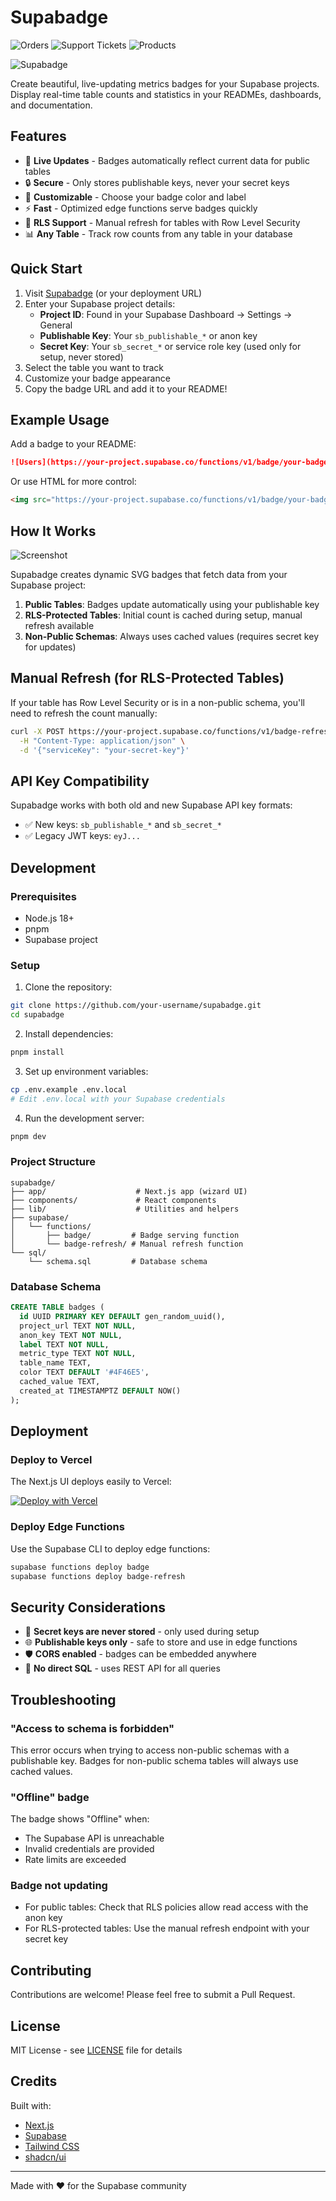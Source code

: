 # Supabadge

![Orders](https://zdpqxgwvzlspdbfsqxmi.supabase.co/functions/v1/badge/b55dd4d9-14b7-4bc1-a8f3-920c62a44a90)
![Support Tickets](https://zdpqxgwvzlspdbfsqxmi.supabase.co/functions/v1/badge/46c9a96a-6f0b-439c-b633-bf9b234ea7ed)
![Products](https://zdpqxgwvzlspdbfsqxmi.supabase.co/functions/v1/badge/95bee450-098e-4166-9e5a-8ad473cce33e)

![Supabadge](/public/assets/supabadge-social-share.png)

Create beautiful, live-updating metrics badges for your Supabase projects. Display real-time table counts and statistics in your READMEs, dashboards, and documentation.

## Features

- 🚀 **Live Updates** - Badges automatically reflect current data for public tables
- 🔒 **Secure** - Only stores publishable keys, never your secret keys
- 🎨 **Customizable** - Choose your badge color and label
- ⚡ **Fast** - Optimized edge functions serve badges quickly
- 🔄 **RLS Support** - Manual refresh for tables with Row Level Security
- 📊 **Any Table** - Track row counts from any table in your database

## Quick Start

1. Visit [Supabadge](https://supabadge.vercel.app) (or your deployment URL)
2. Enter your Supabase project details:
   - **Project ID**: Found in your Supabase Dashboard → Settings → General
   - **Publishable Key**: Your `sb_publishable_*` or anon key
   - **Secret Key**: Your `sb_secret_*` or service role key (used only for setup, never stored)
3. Select the table you want to track
4. Customize your badge appearance
5. Copy the badge URL and add it to your README!

## Example Usage

Add a badge to your README:

```markdown
![Users](https://your-project.supabase.co/functions/v1/badge/your-badge-id)
```

Or use HTML for more control:

```html
<img src="https://your-project.supabase.co/functions/v1/badge/your-badge-id" alt="Users" />
```

## How It Works

![Screenshot](/public/assets/supabadge-screenshot.png)

Supabadge creates dynamic SVG badges that fetch data from your Supabase project:

1. **Public Tables**: Badges update automatically using your publishable key
2. **RLS-Protected Tables**: Initial count is cached during setup, manual refresh available
3. **Non-Public Schemas**: Always uses cached values (requires secret key for updates)

## Manual Refresh (for RLS-Protected Tables)

If your table has Row Level Security or is in a non-public schema, you'll need to refresh the count manually:

```bash
curl -X POST https://your-project.supabase.co/functions/v1/badge-refresh/your-badge-id \
  -H "Content-Type: application/json" \
  -d '{"serviceKey": "your-secret-key"}'
```

## API Key Compatibility

Supabadge works with both old and new Supabase API key formats:
- ✅ New keys: `sb_publishable_*` and `sb_secret_*`
- ✅ Legacy JWT keys: `eyJ...`

## Development

### Prerequisites

- Node.js 18+
- pnpm
- Supabase project

### Setup

1. Clone the repository:
```bash
git clone https://github.com/your-username/supabadge.git
cd supabadge
```

2. Install dependencies:
```bash
pnpm install
```

3. Set up environment variables:
```bash
cp .env.example .env.local
# Edit .env.local with your Supabase credentials
```

4. Run the development server:
```bash
pnpm dev
```

### Project Structure

```
supabadge/
├── app/                    # Next.js app (wizard UI)
├── components/             # React components
├── lib/                    # Utilities and helpers
├── supabase/
│   └── functions/
│       ├── badge/         # Badge serving function
│       └── badge-refresh/ # Manual refresh function
└── sql/
    └── schema.sql         # Database schema
```

### Database Schema

```sql
CREATE TABLE badges (
  id UUID PRIMARY KEY DEFAULT gen_random_uuid(),
  project_url TEXT NOT NULL,
  anon_key TEXT NOT NULL,
  label TEXT NOT NULL,
  metric_type TEXT NOT NULL,
  table_name TEXT,
  color TEXT DEFAULT '#4F46E5',
  cached_value TEXT,
  created_at TIMESTAMPTZ DEFAULT NOW()
);
```

## Deployment

### Deploy to Vercel

The Next.js UI deploys easily to Vercel:

[![Deploy with Vercel](https://vercel.com/button)](https://vercel.com/new/clone?repository-url=https%3A%2F%2Fgithub.com%2Fyour-username%2Fsupabadge)

### Deploy Edge Functions

Use the Supabase CLI to deploy edge functions:

```bash
supabase functions deploy badge
supabase functions deploy badge-refresh
```

## Security Considerations

- 🔐 **Secret keys are never stored** - only used during setup
- 🌐 **Publishable keys only** - safe to store and use in edge functions
- 🛡️ **CORS enabled** - badges can be embedded anywhere
- 🚫 **No direct SQL** - uses REST API for all queries

## Troubleshooting

### "Access to schema is forbidden"
This error occurs when trying to access non-public schemas with a publishable key. Badges for non-public schema tables will always use cached values.

### "Offline" badge
The badge shows "Offline" when:
- The Supabase API is unreachable
- Invalid credentials are provided
- Rate limits are exceeded

### Badge not updating
- For public tables: Check that RLS policies allow read access with the anon key
- For RLS-protected tables: Use the manual refresh endpoint with your secret key

## Contributing

Contributions are welcome! Please feel free to submit a Pull Request.

## License

MIT License - see [LICENSE](LICENSE) file for details

## Credits

Built with:
- [Next.js](https://nextjs.org)
- [Supabase](https://supabase.com)
- [Tailwind CSS](https://tailwindcss.com)
- [shadcn/ui](https://ui.shadcn.com)

---

Made with ❤️ for the Supabase community
